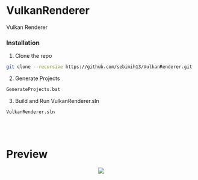 # VulkanRenderer
Vulkan Renderer

### Installation
1. Clone the repo
```sh
git clone --recursive https://github.com/sebimih13/VulkanRenderer.git
```

2. Generate Projects
```sh
GenerateProjects.bat
```

3. Build and Run VulkanRenderer.sln
```sh
VulkanRenderer.sln
```

<br>
<br>

# Preview
<p align="center" width="100%">
  <img src="https://github.com/sebimih13/VulkanRenderer/blob/main/GitResources/1.gif">
</p>

